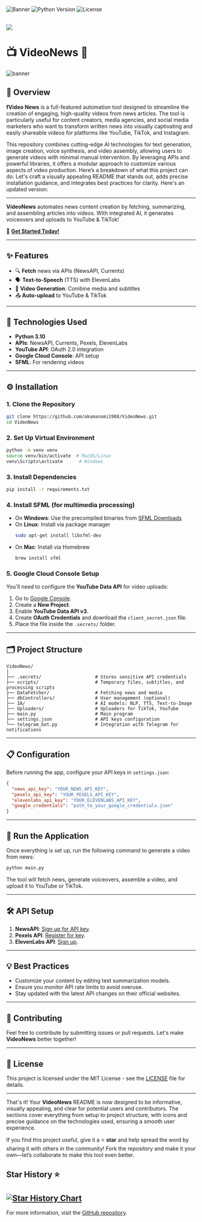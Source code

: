 ![Banner](https://img.shields.io/badge/Project%20Status-Active-green) ![Python Version](https://img.shields.io/badge/Python-3.10-blue) ![License](https://img.shields.io/badge/License-MIT-lightgrey)

</br>
<a href="https://www.buymeacoffee.com/akumanomi1k"><img src="https://img.buymeacoffee.com/button-api/?text=Fuel my creativity! 💸&emoji=🍺&slug=akumanomi1k&button_colour=FF3737&font_colour=000000&font_family=Inter&outline_colour=000000&coffee_colour=FF3737" /></a>


# 📺 **VideoNews** 📰

![banner](https://th.bing.com/th/id/OIG4.QJJxpMDBlrWO4t0OTO.j?w=1024&h=1024&rs=1&pid=ImgDetMain)

## 📄 Overview

**fVideo News** is a full-featured automation tool designed to streamline the creation of engaging, high-quality videos from news articles. The tool is particularly useful for content creators, media agencies, and social media marketers who want to transform written news into visually captivating and easily shareable videos for platforms like YouTube, TikTok, and Instagram.

This repository combines cutting-edge AI technologies for text generation, image creation, voice synthesis, and video assembly, allowing users to generate videos with minimal manual intervention. By leveraging APIs and powerful libraries, it offers a modular approach to customize various aspects of video production. Here’s a breakdown of what this project can do:
Let's craft a visually appealing README that stands out, adds precise installation guidance, and integrates best practices for clarity. Here's an updated version:

---



**VideoNews** automates news content creation by fetching, summarizing, and assembling articles into videos. With integrated AI, it generates voiceovers and uploads to YouTube & TikTok!

🚀 **[Get Started Today!](#quickstart)**

---

## ✨ **Features**

- 🔍 **Fetch** news via APIs (NewsAPI, Currents)
- 🗣️ **Text-to-Speech** (TTS) with ElevenLabs
- 🎥 **Video Generation**: Combine media and subtitles
- 📤 **Auto-upload** to YouTube & TikTok

---

## 🎯 **Technologies Used**

- **Python 3.10**
- **APIs**: NewsAPI, Currents, Pexels, ElevenLabs
- **YouTube API**: OAuth 2.0 integration
- **Google Cloud Console**: API setup
- **SFML**: For rendering videos

---

## ⚙️ **Installation**

### 1. **Clone the Repository**

```bash
git clone https://github.com/akumanomi1988/VideoNews.git
cd VideoNews
```

### 2. **Set Up Virtual Environment**

```bash
python -m venv venv
source venv/bin/activate  # MacOS/Linux
venv\Scripts\activate      # Windows
```

### 3. **Install Dependencies**

```bash
pip install -r requirements.txt
```

### 4. **Install SFML** (for multimedia processing)

- On **Windows**: Use the precompiled binaries from [SFML Downloads](https://www.sfml-dev.org/download.php)
- On **Linux**: Install via package manager
  ```bash
  sudo apt-get install libsfml-dev
  ```
- On **Mac**: Install via Homebrew
  ```bash
  brew install sfml
  ```

### 5. **Google Cloud Console Setup**

You'll need to configure the **YouTube Data API** for video uploads:

1. Go to [Google Console](https://console.cloud.google.com/).
2. Create a **New Project**.
3. Enable **YouTube Data API v3**.
4. Create **OAuth Credentials** and download the `client_secret.json` file.
5. Place the file inside the `.secrets/` folder.

---

## 🗂 **Project Structure**

```plaintext
VideoNews/
│
├── .secrets/                    # Stores sensitive API credentials
├── scripts/                     # Temporary files, subtitles, and processing scripts
├── DataFetcher/                 # Fetching news and media
├── dbControllers/               # User management (optional)
├── IA/                          # AI models: NLP, TTS, Text-to-Image
├── Uploaders/                   # Uploaders for TikTok, YouTube
├── main.py                      # Main program
├── settings.json                # API keys configuration
└── telegram_bot.py              # Integration with Telegram for notifications
```

---

## 📋 **Configuration**

Before running the app, configure your API keys in `settings.json`:

```json
{
  "news_api_key": "YOUR_NEWS_API_KEY",
  "pexels_api_key": "YOUR_PEXELS_API_KEY",
  "elevenlabs_api_key": "YOUR_ELEVENLABS_API_KEY",
  "google_credentials": "path_to_your_google_credentials.json"
}
```

---

## 🚀 **Run the Application**

Once everything is set up, run the following command to generate a video from news:

```bash
python main.py
```

The tool will fetch news, generate voiceovers, assemble a video, and upload it to YouTube or TikTok.

---

## 🛠 **API Setup**

1. **NewsAPI**: [Sign up for API key](https://newsapi.org/).
2. **Pexels API**: [Register for key](https://pexels.com/api/).
3. **ElevenLabs API**: [Sign up](https://elevenlabs.io/).

---

## 💡 **Best Practices**

- Customize your content by editing text summarization models.
- Ensure you monitor API rate limits to avoid overuse.
- Stay updated with the latest API changes on their official websites.

---

## 🤝 **Contributing**

Feel free to contribute by submitting issues or pull requests. Let's make **VideoNews** better together!

---

## 📄 **License**

This project is licensed under the MIT License - see the [LICENSE](LICENSE) file for details.

---

That's it! Your **VideoNews** README is now designed to be informative, visually appealing, and clear for potential users and contributors. The sections cover everything from setup to project structure, with icons and precise guidance on the technologies used, ensuring a smooth user experience.

If you find this project useful, give it a ⭐ **star** and help spread the word by sharing it with others in the community! Fork the repository and make it your own—let’s collaborate to make this tool even better.

## Star History ⭐

[![Star History Chart](https://api.star-history.com/svg?repos=Akumanomi1988/from_news_to_uploaded&type=Date)](https://star-history.com/#Akumanomi1988/from_news_to_uploaded&Date)
---

For more information, visit the [GitHub repository](https://github.com/Akumanomi1988/VideoNews).
